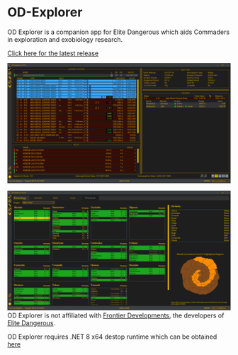 # OD-Explorer

OD Explorer is a companion app for Elite Dangerous which aids Commaders in exploration and exobiology research.

[Click here for the latest release](https://github.com/WarmedxMints/OD-Explorer/releases)

![](ODExplorerRouteView.png)

![](ODExplorerChecklist.png)
OD Explorer is not affiliated with [Frontier Developments](https://www.frontier.co.uk/), the developers of [Elite Dangerous](https://www.elitedangerous.com/).


OD Explorer requires .NET 8 x64 destop runtime which can be obtained [here](https://download.visualstudio.microsoft.com/download/pr/53e9e41c-b362-4598-9985-45f989518016/53c5e1919ba2fe23273f2abaff65595b/dotnet-runtime-8.0.11-win-x64.exe)
